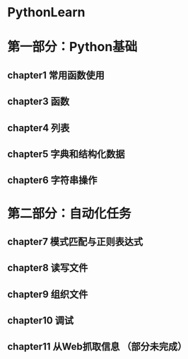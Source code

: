 # PythonLearn
# 第一部分：Python基础
## chapter1 常用函数使用
## chapter3 函数
## chapter4 列表
## chapter5 字典和结构化数据
## chapter6 字符串操作
# 第二部分：自动化任务
## chapter7 模式匹配与正则表达式
## chapter8 读写文件
## chapter9 组织文件
## chapter10 调试
## chapter11 从Web抓取信息 （部分未完成）